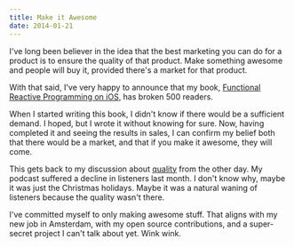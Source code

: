 ```yaml
---
title: Make it Awesome
date: 2014-01-21
---
```



I've long been believer in the idea that the best marketing you can do for a product is to ensure the quality of that product. Make something awesome and people will buy it, provided there's a market for that product.

With that said, I've very happy to announce that my book, [Functional Reactive Programming on iOS](https://leanpub.com/iosfrp/), has broken 500 readers.

When I started writing this book, I didn't know if there would be a sufficient demand. I hoped, but I wrote it without knowing for sure. Now, having completed it and seeing the results in sales, I can confirm my belief both that there would be a market, and that if you make it awesome, they will come.

This gets back to my discussion about [quality](/blog/quality) from the other day. My podcast suffered a decline in listeners last month. I don't know why, maybe it was just the Christmas holidays. Maybe it was a natural waning of listeners because the quality wasn't there.

I've committed myself to only making awesome stuff. That aligns with my new job in Amsterdam, with my open source contributions, and a super-secret project I can't talk about yet. Wink wink.


  